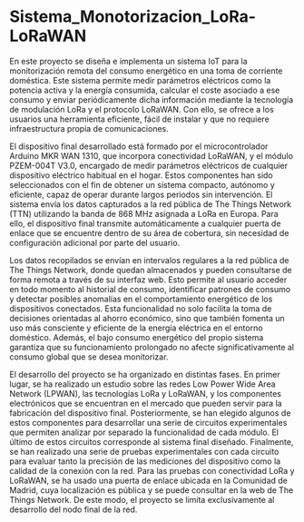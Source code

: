 # Sistema_Monotorizacion_LoRa-LoRaWAN
En este proyecto se diseña e implementa un sistema IoT para la monitorización remota del consumo energético en una toma de corriente doméstica. Este sistema permite medir parámetros eléctricos como la potencia activa y la energía consumida, calcular el coste asociado a ese consumo y enviar periódicamente dicha información mediante la tecnología de modulación LoRa y el protocolo LoRaWAN. Con ello, se ofrece a los usuarios una herramienta eficiente, fácil de instalar y que no requiere infraestructura propia de comunicaciones.

El dispositivo final desarrollado está formado por el microcontrolador Arduino MKR WAN 1310, que incorpora conectividad LoRaWAN, y el módulo PZEM-004T V3.0, encargado de medir parámetros eléctricos de cualquier dispositivo eléctrico habitual en el hogar. Estos componentes han sido seleccionados con el fin de obtener un sistema compacto, autónomo y eficiente, capaz de operar durante largos periodos sin intervención. El sistema envía los datos capturados a la red pública de The Things Network (TTN) utilizando la banda de 868 MHz asignada a LoRa en Europa. Para ello, el dispositivo final transmite automáticamente a cualquier puerta de enlace que se encuentre dentro de su área de cobertura, sin necesidad de configuración adicional por parte del usuario.

Los datos recopilados se envían en intervalos regulares a la red pública de The Things Network, donde quedan almacenados y pueden consultarse de forma remota a través de su interfaz web. Esto permite al usuario acceder en todo momento al historial de consumo, identificar patrones de consumo y detectar posibles anomalías en el comportamiento energético de los dispositivos conectados. Esta funcionalidad no solo facilita la toma de decisiones orientadas al ahorro económico, sino que también fomenta un uso más consciente y eficiente de la energía eléctrica en el entorno doméstico. Además, el bajo consumo energético del propio sistema garantiza que su funcionamiento prolongado no afecte significativamente al consumo global que se desea monitorizar.

El desarrollo del proyecto se ha organizado en distintas fases. En primer lugar, se ha realizado un estudio sobre las redes Low Power Wide Area Network (LPWAN), las tecnologías LoRa y LoRaWAN, y los componentes electrónicos que se encuentran en el mercado que pueden servir para la fabricación del dispositivo final. Posteriormente, se han elegido algunos de estos componentes para desarrollar una serie de circuitos experimentales que permiten analizar por separado la funcionalidad de cada módulo. El último de estos circuitos corresponde al sistema final diseñado. Finalmente, se han realizado una serie de pruebas experimentales con cada circuito para evaluar tanto la precisión de las mediciones del dispositivo como la calidad de la conexión con la red. Para las pruebas con conectividad LoRa y LoRaWAN, se ha usado una puerta de enlace ubicada en la Comunidad de Madrid, cuya localización es pública y se puede consultar en la web de The Things Network. De este modo, el proyecto se limita exclusivamente al desarrollo del nodo final de la red.

